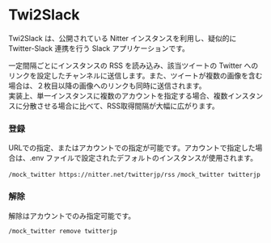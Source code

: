 # Twi2Slack

Twi2Slack は、公開されている Nitter インスタンスを利用し、疑似的に Twitter-Slack 連携を行う Slack アプリケーションです。

一定間隔ごとにインスタンスの RSS を読み込み、該当ツイートの Twitter へのリンクを設定したチャンネルに送信します。また、ツイートが複数の画像を含む場合は、２枚目以降の画像へのリンクも同時に送信されます。 \
実装上、単一インスタンスに複数のアカウントを指定する場合、複数インスタンスに分散させる場合に比べて、RSS取得間隔が大幅に広がります。


### 登録
URLでの指定、またはアカウントでの指定が可能です。アカウントで指定した場合は、.env ファイルで設定されたデフォルトのインスタンスが使用されます。

`/mock_twitter https://nitter.net/twitterjp/rss`
`/mock_twitter twitterjp`

### 解除
解除はアカウントでのみ指定可能です。

`/mock_twitter remove twitterjp`

